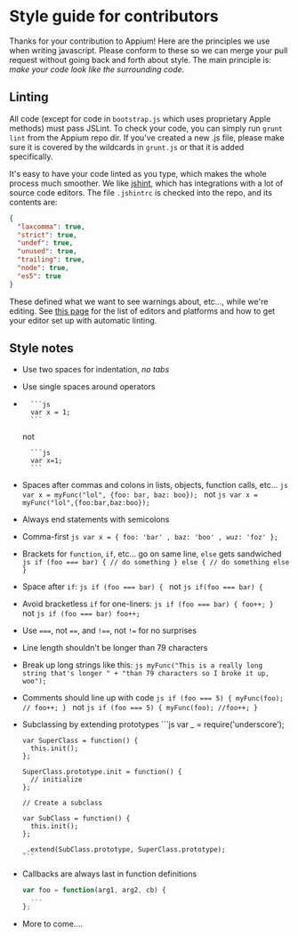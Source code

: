 Style guide for contributors
============================

Thanks for your contribution to Appium! Here are the principles we use when writing javascript. Please conform to these so we can merge your pull request without going back and forth about style. The main principle is: *make your code look like the surrounding code*.

Linting
-------
All code (except for code in `bootstrap.js` which uses proprietary Apple methods) must pass JSLint. To check your code, you can simply run `grunt lint` from the Appium repo dir. If you've created a new .js file, please make sure it is covered by the wildcards in `grunt.js` or that it is added specifically.

It's easy to have your code linted as you type, which makes the whole process much smoother. We like [jshint](http://www.jshint.com), which has integrations with a lot of source code editors. The file `.jshintrc` is checked into the repo, and its contents are:

```json
{
  "laxcomma": true,
  "strict": true,
  "undef": true,
  "unused": true,
  "trailing": true,
  "node": true,
  "es5": true
}
```

These defined what we want to see warnings about, etc..., while we're editing. See [this page](http://www.jshint.com/platforms/) for the list of editors and platforms and how to get your editor set up with automatic linting.

Style notes
------
*   Use two spaces for indentation, *no tabs*
*   Use single spaces around operators
*   
        ```js
        var x = 1;
        ```

    not
    
        ```js
        var x=1;
        ```
        
*   Spaces after commas and colons in lists, objects, function calls, etc...
        ```js
        var x = myFunc("lol", {foo: bar, baz: boo});
        ```
      not
        ```js
        var x = myFunc("lol",{foo:bar,baz:boo});
        ```
*   Always end statements with semicolons
*   Comma-first
        ```js
        var x = {
          foo: 'bar'
          , baz: 'boo'
          , wuz: 'foz'
        };
        ```
*   Brackets for `function`, `if`, etc... go on same line, `else` gets sandwiched
        ```js
        if (foo === bar) {
          // do something
        } else {
          // do something else
        }
        ```
*   Space after `if`:
        ```js
        if (foo === bar) {
        ```
      not
        ```js
        if(foo === bar) {
        ```
*   Avoid bracketless `if` for one-liners:
        ```js
        if (foo === bar) {
          foo++;
        }
        ```
     not
        ```js
        if (foo === bar)
          foo++;
        ```
*   Use `===`, not `==`, and `!==`, not `!=` for no surprises
*   Line length shouldn't be longer than 79 characters
*   Break up long strings like this:
        ```js
        myFunc("This is a really long string that's longer " +
               "than 79 characters so I broke it up, woo");
        ```
*   Comments should line up with code
        ```js
        if (foo === 5) {
          myFunc(foo);
          // foo++;
        }
        ```
      not
        ```js
        if (foo === 5) {
          myFunc(foo);
        //foo++;
        }
        ```
*   Subclassing by extending prototypes
        ```js
        var _ = require('underscore');

        var SuperClass = function() {
          this.init();
        };

        SuperClass.prototype.init = function() {
          // initialize
        };

        // Create a subclass
        
        var SubClass = function() {
          this.init();
        };

        _.extend(SubClass.prototype, SuperClass.prototype);
        ```
*   Callbacks are always last in function definitions
    ```js
    var foo = function(arg1, arg2, cb) {
      ...
    };
    ```
*   More to come....
